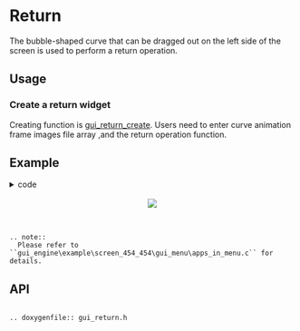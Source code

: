 # Return

The bubble-shaped curve that can be dragged out on the left side of the screen is used to perform a return operation.

## Usage

### Create a return widget

Creating function is [gui_return_create](#gui_return_create). Users need to enter curve animation frame images file array ,and the return operation function.

## Example
<details> <summary>code</summary>

```eval_rst

.. literalinclude:: ../../../gui_engine/example/screen_454_454/gui_menu/apps_in_menu.c
   :language: c
   :start-after: /*Define gui_app_return_array*/
   :end-before: /*Define gui_app_return_array end*/

.. literalinclude:: ../../../gui_engine/example/screen_454_454/gui_menu/apps_in_menu.c
   :language: c
   :start-after: /*gui_return_create*/
   :end-before: /*gui_return_create end*/

```
</details>
<br>
<div style="text-align: center"><img src="https://docs.realmcu.com/HoneyGUI/image/widgets/return.gif"  /></div>
<br>


```eval_rst

.. note::
  Please refer to ``gui_engine\example\screen_454_454\gui_menu\apps_in_menu.c`` for details.

```


<span id = "gui_return_create">

## API

</span>

```eval_rst

.. doxygenfile:: gui_return.h

```
